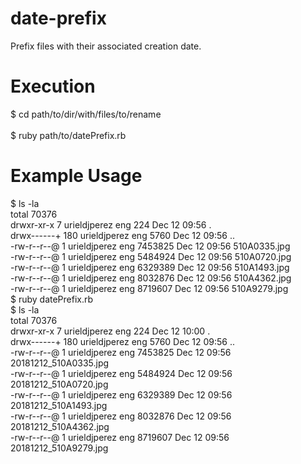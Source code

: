 # date-prefix
Prefix files with their associated creation date.

# Execution
$ cd path/to/dir/with/files/to/rename<br>
<br>
$ ruby path/to/datePrefix.rb<br>

# Example Usage
$ ls -la<br>
total 70376<br>
drwxr-xr-x    7 urieldjperez  eng      224 Dec 12 09:56 .<br>
drwx------+ 180 urieldjperez  eng     5760 Dec 12 09:56 ..<br>
-rw-r--r--@   1 urieldjperez  eng  7453825 Dec 12 09:56 510A0335.jpg<br>
-rw-r--r--@   1 urieldjperez  eng  5484924 Dec 12 09:56 510A0720.jpg<br>
-rw-r--r--@   1 urieldjperez  eng  6329389 Dec 12 09:56 510A1493.jpg<br>
-rw-r--r--@   1 urieldjperez  eng  8032876 Dec 12 09:56 510A4362.jpg<br>
-rw-r--r--@   1 urieldjperez  eng  8719607 Dec 12 09:56 510A9279.jpg<br>
$ ruby datePrefix.rb<br>
$ ls -la<br>
total 70376<br>
drwxr-xr-x    7 urieldjperez  eng      224 Dec 12 10:00 .<br>
drwx------+ 180 urieldjperez  eng     5760 Dec 12 09:56 ..<br>
-rw-r--r--@   1 urieldjperez  eng  7453825 Dec 12 09:56 20181212_510A0335.jpg<br>
-rw-r--r--@   1 urieldjperez  eng  5484924 Dec 12 09:56 20181212_510A0720.jpg<br>
-rw-r--r--@   1 urieldjperez  eng  6329389 Dec 12 09:56 20181212_510A1493.jpg<br>
-rw-r--r--@   1 urieldjperez  eng  8032876 Dec 12 09:56 20181212_510A4362.jpg<br>
-rw-r--r--@   1 urieldjperez  eng  8719607 Dec 12 09:56 20181212_510A9279.jpg<br>
